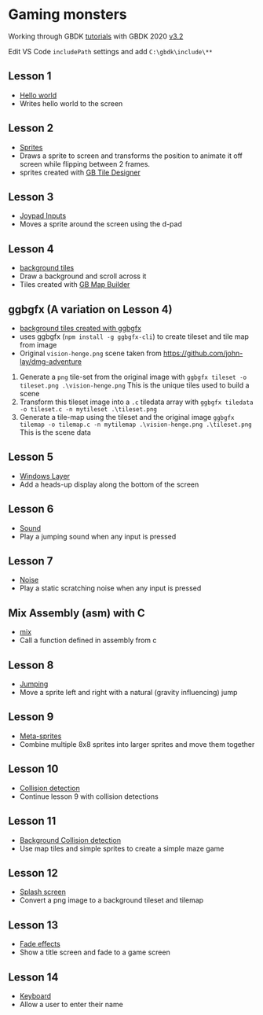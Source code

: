 # Gaming monsters
Working through GBDK [tutorials](https://www.youtube.com/watch?v=HIsWR_jLdwo&list=PLeEj4c2zF7PaFv5MPYhNAkBGrkx4iPGJo) with GBDK 2020 [v3.2](https://github.com/Zal0/gbdk-2020/releases/tag/v3.2)

Edit VS Code `includePath` settings and add `C:\gbdk\include\**`

## Lesson 1
* [Hello world](https://github.com/john-lay/gaming-monsters/tree/master/lesson1)
* Writes hello world to the screen

## Lesson 2
* [Sprites](https://github.com/john-lay/gaming-monsters/tree/master/lesson2)
* Draws a sprite to screen and transforms the position to animate it off screen while flipping between 2 frames.
* sprites created with [GB Tile Designer](http://www.devrs.com/gb/hmgd/gbtd.html)

## Lesson 3
* [Joypad Inputs](https://github.com/john-lay/gaming-monsters/tree/master/lesson3)
* Moves a sprite around the screen using the d-pad

## Lesson 4
* [background tiles](https://github.com/john-lay/gaming-monsters/tree/master/lesson4)
* Draw a background and scroll across it
* Tiles created with [GB Map Builder](http://www.devrs.com/gb/hmgd/gbmb.html)

## ggbgfx (A variation on Lesson 4)
* [background tiles created with ggbgfx](https://github.com/john-lay/gaming-monsters/tree/master/ggbgfx)
* uses ggbgfx (`npm install -g ggbgfx-cli`) to create tileset and tile map from image
* Original `vision-henge.png` scene taken from https://github.com/john-lay/dmg-adventure
1. Generate a `png` tile-set from the original image with `ggbgfx tileset -o tileset.png .\vision-henge.png` This is the unique tiles used to build a scene
2. Transform this tileset image into a `.c` tiledata array with `ggbgfx tiledata -o tileset.c -n mytileset .\tileset.png`
3. Generate a tile-map using the tileset and the original image `ggbgfx tilemap -o tilemap.c -n mytilemap .\vision-henge.png .\tileset.png ` This is the scene data

## Lesson 5
* [Windows Layer](https://github.com/john-lay/gaming-monsters/tree/master/lesson5)
* Add a heads-up display along the bottom of the screen

## Lesson 6
* [Sound](https://github.com/john-lay/gaming-monsters/tree/master/lesson6)
* Play a jumping sound when any input is pressed

## Lesson 7
* [Noise](https://github.com/john-lay/gaming-monsters/tree/master/lesson7)
* Play a static scratching noise when any input is pressed

## Mix Assembly (asm) with C
* [mix](https://github.com/john-lay/gaming-monsters/tree/master/mixasmc)
* Call a function defined in assembly from c

## Lesson 8
* [Jumping](https://github.com/john-lay/gaming-monsters/tree/master/lesson8)
* Move a sprite left and right with a natural (gravity influencing) jump

## Lesson 9
* [Meta-sprites](https://github.com/john-lay/gaming-monsters/tree/master/lesson9)
* Combine multiple 8x8 sprites into larger sprites and move them together

## Lesson 10
* [Collision detection](https://github.com/john-lay/gaming-monsters/tree/master/lesson10)
* Continue lesson 9 with collision detections

## Lesson 11
* [Background Collision detection](https://github.com/john-lay/gaming-monsters/tree/master/lesson11)
* Use map tiles and simple sprites to create a simple maze game

## Lesson 12
* [Splash screen](https://github.com/john-lay/gaming-monsters/tree/master/lesson12)
* Convert a png image to a background tileset and tilemap

## Lesson 13
* [Fade effects](https://github.com/john-lay/gaming-monsters/tree/master/lesson13)
* Show a title screen and fade to a game screen

## Lesson 14
* [Keyboard](https://github.com/john-lay/gaming-monsters/tree/master/lesson14)
* Allow a user to enter their name
